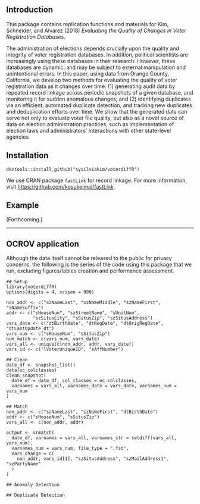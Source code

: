 ## Introduction

This package contains replication functions and materials for Kim, Schneider, and Alvarez (2018) *Evaluating the Quality of Changes in Voter Registration Databases*. 

The administration of elections depends crucially upon the quality and integrity of voter registration databases. In addition, political scientists  are increasingly using these databases in their research. However, these databases are dynamic, and may be subject to external manipulation and unintentional errors. In this paper, using data from Orange County, California, we develop two methods for evaluating the quality of voter registration data as it changes over time: (1) generating audit data by repeated record linkage across periodic snapshots of a given database, and monitoring it for sudden anomalous changes; and (2) identifying duplicates via an efficient, automated duplicate detection, and tracking new duplicates and deduplication efforts over time. We show that the generated data can serve not only to evaluate voter file quality, but also as a novel source of data on election administration practices, such as implementation of election laws and administrators' interactions with other state-level agencies.

## Installation

```
devtools::install_github("sysilviakim/voterdiffR")
```

We use CRAN package `fastLink` for record linkage. For more information, visit https://github.com/kosukeimai/fastLink. 

## Example

(Forthcoming.)

--------------------------------------------

## OCROV application

Although the data itself cannot be released to the public for privacy concerns, the following is the series of the code using this package that we run, excluding figures/tables creation and performance assessment.

```
## Setup
library(voterdiffR)
options(digits = 4, scipen = 999)

non_addr <- c("szNameLast", "szNameMiddle", "szNameFirst", "sNameSuffix")
addr <- c("sHouseNum", "szStreetName", "sUnitNum", 
          "szSitusCity", "sSitusZip", "szSitusAddress")
vars_date <- c("dtBirthDate", "dtRegDate", "dtOrigRegDate", "dtLastUpdate_dt")
vars_num <- c("sHouseNum", "sSitusZip")
num_match <- c(vars_num, vars_date)
vars_all <- unique(c(non_addr, addr, vars_date))
vars_id <- c("lVoterUniqueID", "sAffNumber")

## Clean
date_df <- snapshot_list()
data(oc_colclasses)
clean_snapshot(
  date_df = date_df, col_classes = oc_colclasses, 
  varnames = vars_all, varnames_date = vars_date, varnames_num = vars_num
)

## Match
non_addr <- c("szNameLast", "szNameFirst", "dtBirthDate")
addr <- c("sHouseNum", "sSitusZip")
vars_all <- c(non_addr, addr)

output <- vrmatch(
  date_df, varnames = vars_all, varnames_str = setdiff(vars_all, vars_num),
  varnames_num = vars_num, file_type = ".fst",
  vars_change = c(
    non_addr, vars_id[1], "szSitusAddress", "szMailAddress1", "szPartyName"
  )
)

## Anomaly Detection

## Duplicate Detection


```
